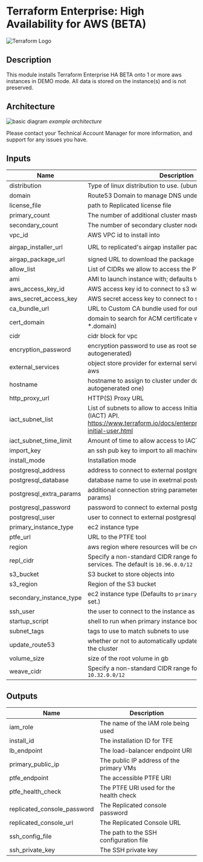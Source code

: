 # Terraform Enterprise: High Availability for AWS (BETA)

![Terraform Logo](https://github.com/hashicorp/terraform-aws-terraform-enterprise/blob/master/assets/TerraformLogo.png?raw=true)

## Description

This module installs Terraform Enterprise HA BETA onto 1 or more aws instances in DEMO mode. All data is stored on the instance(s) and is not preserved.

## Architecture

![basic diagram](https://github.com/hashicorp/terraform-aws-terraform-enterprise/blob/v0.0.1-beta/assets/aws_diagram.jpg?raw=true)
_example architecture_

Please contact your Technical Account Manager for more information, and support for any issues you have.

## Inputs

| Name | Description | Type | Default | Required |
|------|-------------|:----:|:-----:|:-----:|
| distribution | Type of linux distribution to use. (ubuntu or rhel) | string | n/a | yes |
| domain | Route53 Domain to manage DNS under | string | n/a | yes |
| license\_file | path to Replicated license file | string | n/a | yes |
| primary\_count | The number of additional cluster master nodes to run | string | n/a | yes |
| secondary\_count | The number of secondary cluster nodes to run | string | n/a | yes |
| vpc\_id | AWS VPC id to install into | string | n/a | yes |
| airgap\_installer\_url | URL to replicated's airgap installer package | string | `"https://install.terraform.io/installer/replicated-v5.tar.gz"` | no |
| airgap\_package\_url | signed URL to download the package | string | `""` | no |
| allow_list | List of CIDRs we allow to access the PTFE infrastructure | list | `[]` | no |
| ami | AMI to launch instance with; defaults to latest Ubuntu Xenial | string | `""` | no |
| aws\_access\_key\_id | AWS access key id to connect to s3 with | string | `""` | no |
| aws\_secret\_access\_key | AWS secret access key to connect to s3 with | string | `""` | no |
| ca_bundle_url | URL to Custom CA bundle used for outgoing connections| string | `"none"` | no |
| cert\_domain | domain to search for ACM certificate with (default is *.domain) | string | `""` | no |
| cidr | cidr block for vpc | string | `"10.0.0.0/16"` | no |
| encryption\_password | encryption password to use as root secret (default is autogenerated) | string | `""` | no |
| external\_services | object store provider for external services. Allowed values: aws | string | `""` | no |
| hostname | hostname to assign to cluster under domain (default is autogenerated one) | string | `""` | no |
| http\_proxy\_url | HTTP(S) Proxy URL | string | `""` | no |
| iact\_subnet\_list | List of subnets to allow to access Initial Admin Creation Token (IACT) API. https://www.terraform.io/docs/enterprise/private/automating-initial-user.html | string | `""` | no |
| iact\_subnet\_time\_limit | Amount of time to allow access to IACT API after initial boot | string | `""` | no |
| import\_key | an ssh pub key to import to all machines | string | `""` | no |
| install\_mode | Installation mode | string | `"demo"` | no |
| postgresql\_address | address to connect to external postgresql database at | string | `""` | no |
| postgresql\_database | database name to use in exetrnal postgresql database | string | `""` | no |
| postgresql\_extra\_params | additional connection string parameters (must be url query params) | string | `""` | no |
| postgresql\_password | password to connect to external postgresql database as | string | `""` | no |
| postgresql\_user | user to connect to external postgresql database as | string | `""` | no |
| primary\_instance\_type | ec2 instance type | string | `"m4.xlarge"` | no |
| ptfe\_url | URL to the PTFE tool | string | `"https://install.terraform.io/installer/ptfe.zip"` | no |
| region | aws region where resources will be created | string | `"us-west-2"` | no |
| repl\_cidr | Specify a non-standard CIDR range for the replicated services. The default is `10.96.0.0/12` | string | `""` | no |
| s3\_bucket | S3 bucket to store objects into | string | `""` | no |
| s3\_region | Region of the S3 bucket | string | `""` | no |
| secondary\_instance\_type | ec2 instance type (Defaults to `primary_instance_type` if not set.) | string | `""` | no |
| ssh\_user | the user to connect to the instance as | string | `""` | no |
| startup\_script | shell to run when primary instance boots | string | `""` | no |
| subnet\_tags | tags to use to match subnets to use | map | `{}` | no |
| update\_route53 | whether or not to automatically update route53 records for the cluster | string | `"true"` | no |
| volume\_size | size of the root volume in gb | string | `"100"` | no |
| weave\_cidr | Specify a non-standard CIDR range for weave. The default is `10.32.0.0/12` | string | `""` | no |

## Outputs

| Name | Description |
|------|-------------|
| iam\_role | The name of the IAM role being used |
| install\_id | The installation ID for TFE |
| lb\_endpoint | The load-balancer endpoint URI |
| primary\_public\_ip | The public IP address of the primary VMs |
| ptfe\_endpoint | The accessible PTFE URI |
| ptfe\_health\_check | The PTFE URI used for the health check |
| replicated\_console\_password | The Replicated console password |
| replicated\_console\_url | The Replicated Console URL |
| ssh\_config\_file | The path to the SSH configuration file |
| ssh\_private\_key | The SSH private key |

